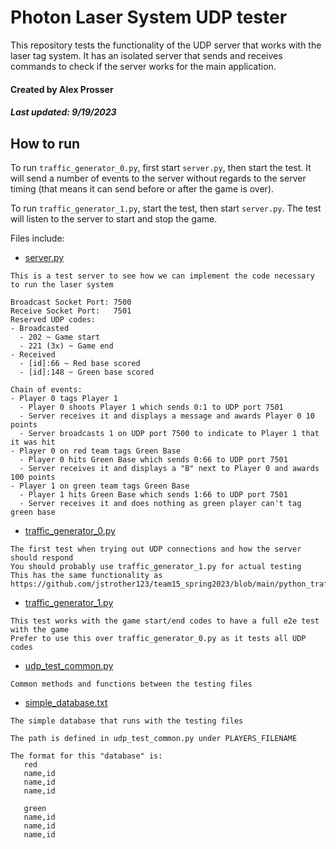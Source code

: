 # Photon Laser System UDP tester

This repository tests the functionality of the UDP server that works with the laser tag system. It has an isolated server that sends and receives commands to check if the server works for the main application.

#### Created by Alex Prosser
##### Last updated: 9/19/2023

## How to run
To run `traffic_generator_0.py`, first start `server.py`, then start the test. It will send a number of events to the server without regards to the server timing (that means it can send before or after the game is over).

To run `traffic_generator_1.py`, start the test, then start `server.py`. The test will listen to the server to start and stop the game.

Files include:
- [server.py](https://github.com/UARK-LaserByte/udp-tests/blob/main/server.py)
```
This is a test server to see how we can implement the code necessary to run the laser system

Broadcast Socket Port: 7500
Receive Socket Port:   7501
Reserved UDP codes:
- Broadcasted
  - 202 ~ Game start
  - 221 (3x) ~ Game end
- Received
  - [id]:66 ~ Red base scored
  - [id]:148 ~ Green base scored

Chain of events:
- Player 0 tags Player 1
  - Player 0 shoots Player 1 which sends 0:1 to UDP port 7501
  - Server receives it and displays a message and awards Player 0 10 points
  - Server broadcasts 1 on UDP port 7500 to indicate to Player 1 that it was hit
- Player 0 on red team tags Green Base
  - Player 0 hits Green Base which sends 0:66 to UDP port 7501
  - Server receives it and displays a "B" next to Player 0 and awards 100 points
- Player 1 on green team tags Green Base
  - Player 1 hits Green Base which sends 1:66 to UDP port 7501
  - Server receives it and does nothing as green player can't tag green base
```
- [traffic_generator_0.py](https://github.com/UARK-LaserByte/udp-tests/blob/main/traffic_generator_0.py)
```
The first test when trying out UDP connections and how the server should respond
You should probably use traffic_generator_1.py for actual testing
This has the same functionality as https://github.com/jstrother123/team15_spring2023/blob/main/python_trafficgenarator.py
```
- [traffic_generator_1.py](https://github.com/UARK-LaserByte/udp-tests/blob/main/traffic_generator_1.py)
```
This test works with the game start/end codes to have a full e2e test with the game
Prefer to use this over traffic_generator_0.py as it tests all UDP codes
```
- [udp_test_common.py](https://github.com/UARK-LaserByte/udp-tests/blob/main/udp_test_common.py)
```
Common methods and functions between the testing files
```
- [simple_database.txt](https://github.com/UARK-LaserByte/udp-tests/blob/main/simple_database.txt)
```
The simple database that runs with the testing files

The path is defined in udp_test_common.py under PLAYERS_FILENAME

The format for this "database" is:
   red
   name,id
   name,id
   name,id

   green
   name,id
   name,id
   name,id
```